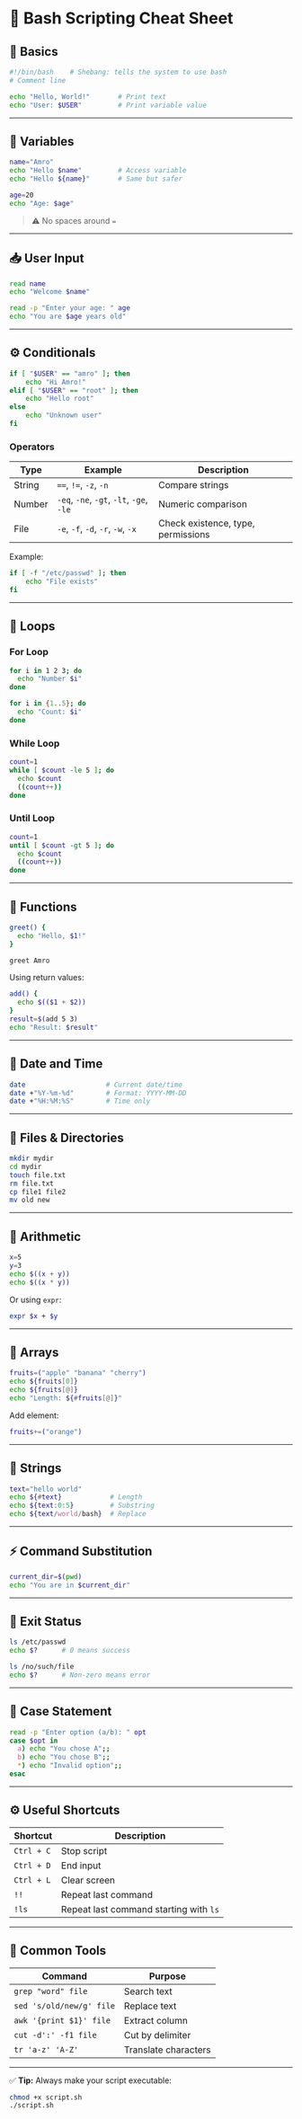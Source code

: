 # 🐚 Bash Scripting Cheat Sheet

## 🧠 Basics
```bash
#!/bin/bash    # Shebang: tells the system to use bash
# Comment line

echo "Hello, World!"       # Print text
echo "User: $USER"         # Print variable value
```

---

## 📂 Variables
```bash
name="Amro"
echo "Hello $name"         # Access variable
echo "Hello ${name}"       # Same but safer

age=20
echo "Age: $age"
```
> ⚠️ No spaces around `=`

---

## 📥 User Input
```bash
read name
echo "Welcome $name"

read -p "Enter your age: " age
echo "You are $age years old"
```

---

## ⚙️ Conditionals
```bash
if [ "$USER" == "amro" ]; then
    echo "Hi Amro!"
elif [ "$USER" == "root" ]; then
    echo "Hello root"
else
    echo "Unknown user"
fi
```

### Operators
| Type | Example | Description |
|------|----------|-------------|
| String | `==`, `!=`, `-z`, `-n` | Compare strings |
| Number | `-eq`, `-ne`, `-gt`, `-lt`, `-ge`, `-le` | Numeric comparison |
| File | `-e`, `-f`, `-d`, `-r`, `-w`, `-x` | Check existence, type, permissions |

Example:
```bash
if [ -f "/etc/passwd" ]; then
    echo "File exists"
fi
```

---

## 🔁 Loops

### For Loop
```bash
for i in 1 2 3; do
  echo "Number $i"
done

for i in {1..5}; do
  echo "Count: $i"
done
```

### While Loop
```bash
count=1
while [ $count -le 5 ]; do
  echo $count
  ((count++))
done
```

### Until Loop
```bash
count=1
until [ $count -gt 5 ]; do
  echo $count
  ((count++))
done
```

---

## 🧩 Functions
```bash
greet() {
  echo "Hello, $1!"
}

greet Amro
```

Using return values:
```bash
add() {
  echo $(($1 + $2))
}
result=$(add 5 3)
echo "Result: $result"
```

---

## 📅 Date and Time
```bash
date                    # Current date/time
date +"%Y-%m-%d"        # Format: YYYY-MM-DD
date +"%H:%M:%S"        # Time only
```

---

## 📁 Files & Directories
```bash
mkdir mydir
cd mydir
touch file.txt
rm file.txt
cp file1 file2
mv old new
```

---

## 🧮 Arithmetic
```bash
x=5
y=3
echo $((x + y))
echo $((x * y))
```

Or using `expr`:
```bash
expr $x + $y
```

---

## 🔢 Arrays
```bash
fruits=("apple" "banana" "cherry")
echo ${fruits[0]}
echo ${fruits[@]}
echo "Length: ${#fruits[@]}"
```

Add element:
```bash
fruits+=("orange")
```

---

## 📜 Strings
```bash
text="hello world"
echo ${#text}            # Length
echo ${text:0:5}         # Substring
echo ${text/world/bash}  # Replace
```

---

## ⚡ Command Substitution
```bash
current_dir=$(pwd)
echo "You are in $current_dir"
```

---

## 🧩 Exit Status
```bash
ls /etc/passwd
echo $?      # 0 means success

ls /no/such/file
echo $?      # Non-zero means error
```

---

## 🧱 Case Statement
```bash
read -p "Enter option (a/b): " opt
case $opt in
  a) echo "You chose A";;
  b) echo "You chose B";;
  *) echo "Invalid option";;
esac
```

---

## ⚙️ Useful Shortcuts
| Shortcut | Description |
|-----------|-------------|
| `Ctrl + C` | Stop script |
| `Ctrl + D` | End input |
| `Ctrl + L` | Clear screen |
| `!!` | Repeat last command |
| `!ls` | Repeat last command starting with `ls` |

---

## 🧰 Common Tools
| Command | Purpose |
|----------|----------|
| `grep "word" file` | Search text |
| `sed 's/old/new/g' file` | Replace text |
| `awk '{print $1}' file` | Extract column |
| `cut -d':' -f1 file` | Cut by delimiter |
| `tr 'a-z' 'A-Z'` | Translate characters |

---

✅ **Tip:** Always make your script executable:
```bash
chmod +x script.sh
./script.sh
```
